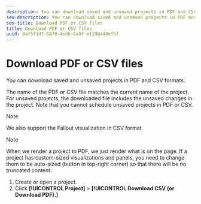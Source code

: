 ```yaml
---
description: You can download saved and unsaved projects in PDF and CSV formats.
seo-description: You can download saved and unsaved projects in PDF and CSV formats.
seo-title: Download PDF or CSV files
title: Download PDF or CSV files
uuid: 8af5f3d7-5870-4ed6-8a9f-ef290a48ef5f
---
```


# Download PDF or CSV files

You can download saved and unsaved projects in PDF and CSV formats.

The name of the PDF or CSV file matches the current name of the project. For unsaved projects, the downloaded file includes the unsaved changes in the project. Note that you cannot schedule unsaved projects in PDF or CSV.

>[!NOTE]
>
>We also support the Fallout visualization in CSV format.

>[!NOTE]
>
>When we render a project to PDF, we just render what is on the page. If a project has custom-sized visualizations and panels, you need to change them to be auto-sized (button in top-right corner) so that there will be no truncated content.

1. Create or open a project. 
1. Click **[!UICONTROL Project]** > **[!UICONTROL Download CSV (or Download PDF).]**


